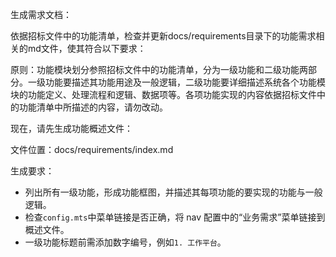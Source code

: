 生成需求文档：

依据招标文件中的功能清单，检查并更新docs/requirements目录下的功能需求相关的md文件，使其符合以下要求：

原则：功能模块划分参照招标文件中的功能清单，分为一级功能和二级功能两部分。一级功能要描述其功能用途及一般逻辑，二级功能要详细描述系统各个功能模块的功能定义、处理流程和逻辑、数据项等。各项功能实现的内容依据招标文件中的功能清单中所描述的内容，请勿改动。

现在，请先生成功能概述文件：

文件位置：docs/requirements/index.md

生成要求：
- 列出所有一级功能，形成功能框图，并描述其每项功能的要实现的功能与一般逻辑。
- 检查`config.mts`中菜单链接是否正确，将 nav 配置中的“业务需求”菜单链接到概述文件。
- 一级功能标题前需添加数字编号，例如`1. 工作平台`。


